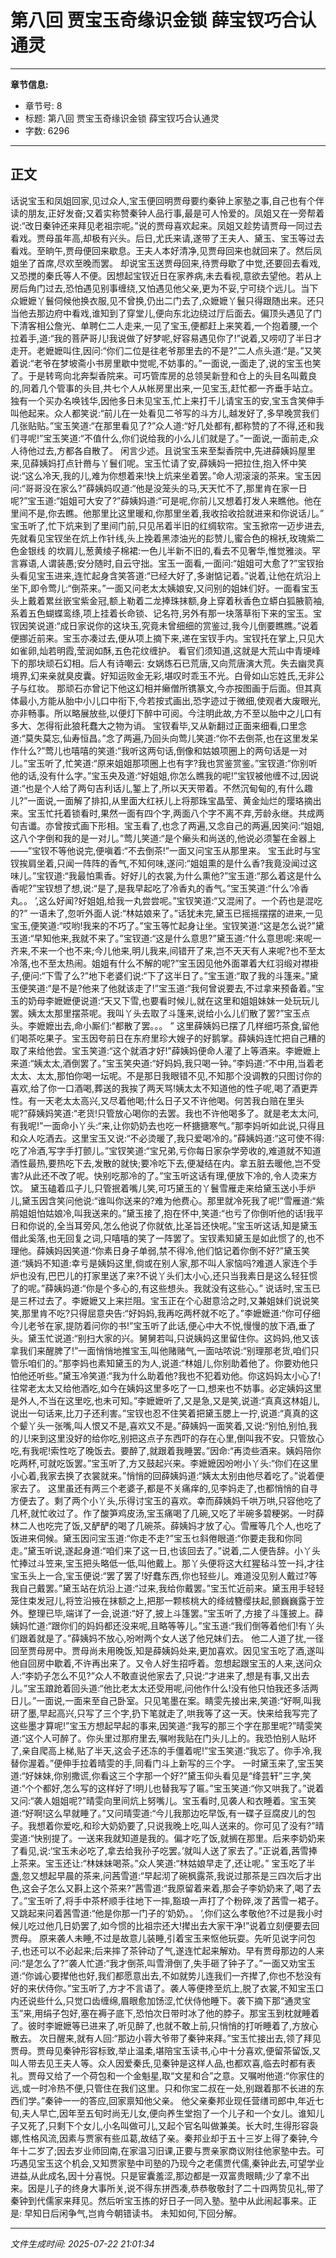 # 第八回 贾宝玉奇缘识金锁 薛宝钗巧合认通灵

---

**章节信息:**
- 章节号: 8
- 标题: 第八回 贾宝玉奇缘识金锁 薛宝钗巧合认通灵
- 字数: 6296

---

## 正文

话说宝玉和凤姐回家,见过众人,宝玉便回明贾母要约秦钟上家塾之事,自己也有个伴读的朋友,正好发奋;又着实称赞秦钟人品行事,最是可人怜爱的。凤姐又在一旁帮着说:“改日秦钟还来拜见老祖宗呢。”说的贾母喜欢起来。凤姐又趁势请贾母一同过去看戏。贾母虽年高,却极有兴头。后日,尤氏来请,遂带了王夫人、黛玉、宝玉等过去看戏。至晌午,贾母便回来歇息。王夫人本好清净,见贾母回来也就回来了。然后凤姐坐了首席,尽欢至晚而罢。
却说宝玉送贾母回来,待贾母歇了中觉,还要回去看戏,又恐搅的秦氏等人不便。因想起宝钗近日在家养病,未去看视,意欲去望他。若从上房后角门过去,恐怕遇见别事缠绕,又怕遇见他父亲,更为不妥,宁可绕个远儿。当下众嬷嬷丫鬟伺候他换衣服,见不曾换,仍出二门去了,众嬷嬷丫鬟只得跟随出来。还只当他去那边府中看戏,谁知到了穿堂儿,便向东北边绕过厅后面去。偏顶头遇见了门下清客相公詹光、单聘仁二人走来,一见了宝玉,便都赶上来笑着,一个抱着腰,一个拉着手,道:“我的菩萨哥儿!我说做了好梦呢,好容易遇见你了!”说着,又唠叨了半日才走开。老嬷嬷叫住,因问:“你们二位是往老爷那里去的不是?”二人点头道:“是。”又笑着说:“老爷在梦坡斋小书房里歇中觉呢,不妨事的。”一面说,一面走了,说的宝玉也笑了。于是转弯向北奔梨香院来。可巧管库房的总领吴新登和仓上的头目名叫戴良的,同着几个管事的头目,共七个人从帐房里出来,一见宝玉,赶忙都一齐垂手站立。独有一个买办名唤钱华,因他多日未见宝玉,忙上来打千儿请宝玉的安,宝玉含笑伸手叫他起来。众人都笑说:“前儿在一处看见二爷写的斗方儿,越发好了,多早晚赏我们几张贴贴。”宝玉笑道:“在那里看见了?”众人道:“好几处都有,都称赞的了不得,还和我们寻呢!”宝玉笑道:“不值什么,你们说给我的小么儿们就是了。”一面说,一面前走,众人待他过去,方都各自散了。
闲言少述。且说宝玉来至梨香院中,先进薛姨妈屋里来,见薛姨妈打点针黹与丫鬟们呢。宝玉忙请了安,薛姨妈一把拉住,抱入怀中笑说:“这么冷天,我的儿,难为你想着来!快上炕来坐着罢。”命人沏滚滚的茶来。宝玉因问:“哥哥没在家么?”薛姨妈叹道:“他是没笼头的马,天天忙不了,那里肯在家一日呢?”宝玉道:“姐姐可大安了?”薛姨妈道:“可是呢,你前儿又想着打发人来瞧他。他在里间不是,你去瞧。他那里比这里暖和,你那里坐着,我收拾收拾就进来和你说话儿。”
宝玉听了,忙下炕来到了里间门前,只见吊着半旧的红绸软帘。宝玉掀帘一迈步进去,先就看见宝钗坐在炕上作针线,头上挽着黑漆油光的髟赞儿,蜜合色的棉袄,玫瑰紫二色金银线
的坎肩儿,葱黄绫子棉裙:一色儿半新不旧的,看去不见奢华,惟觉雅淡。罕言寡语,人谓装愚;安分随时,自云守拙。宝玉一面看,一面问:“姐姐可大愈了?”宝钗抬头看见宝玉进来,连忙起身含笑答道:“已经大好了,多谢惦记着。”说着,让他在炕沿上坐下,即令莺儿:“倒茶来。”一面又问老太太姨娘安,又问别的姐妹们好。一面看宝玉头上戴着累丝嵌宝紫金冠,额上勒着二龙捧珠抹额,身上穿着秋香色立蟒白狐腋箭袖,系着五色蝴蝶鸾绦,项上挂着长命锁、记名符,另外有那一块落草衔下来的宝玉。宝钗因笑说道:“成日家说你的这块玉,究竟未曾细细的赏鉴过,我今儿倒要瞧瞧。”说着便挪近前来。宝玉亦凑过去,便从项上摘下来,递在宝钗手内。宝钗托在掌上,只见大如雀卵,灿若明霞,莹润如酥,五色花纹缠护。
看官们须知道,这就是大荒山中青埂峰下的那块顽石幻相。后人有诗嘲云:
女娲炼石已荒唐,又向荒唐演大荒。失去幽灵真境界,幻来亲就臭皮囊。好知运败金无彩,堪叹时乖玉不光。白骨如山忘姓氏,无非公子与红妆。
那顽石亦曾记下他这幻相并癞僧所镌篆文,今亦按图画于后面。但其真体最小,方能从胎中小儿口中衔下,今若按式画出,恐字迹过于微细,使观者大废眼光,亦非畅事。所以略展放些,以便灯下醉中可阅。今注明此故,方不至以胎中之儿口有多大、怎得衔此狼秅蠢大之物为诮。
宝钗看毕,又从新翻过正面来细看,口里念道:“莫失莫忘,仙寿恒昌。”念了两遍,乃回头向莺儿笑道:“你不去倒茶,也在这里发呆作什么?”莺儿也嘻嘻的笑道:“我听这两句话,倒像和姑娘项圈上的两句话是一对儿。”宝玉听了,忙笑道:“原来姐姐那项圈上也有字?我也赏鉴赏鉴。”宝钗道:“你别听他的话,没有什么字。”宝玉央及道:“好姐姐,你怎么瞧我的呢!”宝钗被他缠不过,因说道:“也是个人给了两句吉利话儿,錾上了,所以天天带着。不然沉甸甸的,有什么趣儿?”一面说,一面解了排扣,从里面大红袄儿上将那珠宝晶莹、黄金灿烂的璎珞摘出来。宝玉忙托着锁看时,果然一面有四个字,两面八个字不离不弃,芳龄永继。共成两句吉谶。亦曾按式画下形相。宝玉看了,也念了两遍,又念自己的两遍,因笑问:“姐姐,这八个字倒和我的是一对儿。”莺儿笑道:“是个癞头和尚送的,他说必须錾在金器上——”宝钗不等他说完,便嗔着:“不去倒茶!”一面又问宝玉从那里来。
宝玉此时与宝钗挨肩坐着,只闻一阵阵的香气,不知何味,遂问:“姐姐熏的是什么香?我竟没闻过这味儿。”宝钗道:“我最怕熏香。好好儿的衣裳,为什么熏他?”宝玉道:“那么着这是什么香呢?”宝钗想了想,说:“是了,是我早起吃了冷香丸的香气。”宝玉笑道:“什么‘冷香丸。。 ’,这么好闻?好姐姐,给我一丸尝尝呢。”宝钗笑道:“又混闹了。一个药也是混吃的?”
一语未了,忽听外面人说:“林姑娘来了。”话犹未完,黛玉已摇摇摆摆的进来,一见宝玉,便笑道:“哎哟!我来的不巧了。”宝玉等忙起身让坐。宝钗笑道:“这是怎么说?”黛玉道:“早知他来,我就不来了。”宝钗道:“这是什么意思?”黛玉道:“什么意思呢:来呢一齐来,不来一个也不来;今儿他来,明儿我来,间错开了来,岂不天天有人来呢?也不至太冷落,也不至太热闹。姐姐有什么不解的呢?”宝玉因见他外面罩着大红羽缎对襟褂子,便问:“下雪了么?”地下老婆们说:“下了这半日了。”宝玉道:“取了我的斗篷来。”黛玉便笑道:“是不是?他来了他就该走了!”宝玉道:“我何曾说要去,不过拿来预备着。”宝玉的奶母李嬷嬷便说道:“天又下雪,也要看时候儿,就在这里和姐姐妹妹一处玩玩儿罢。姨太太那里摆茶呢。我叫丫头去取了斗篷来,说给小么儿们散了罢?”宝玉点头。李嬷嬷出去,命小厮们:“都散了罢。。。 ”
这里薛姨妈已摆了几样细巧茶食,留他们喝茶吃果子。宝玉因夸前日在东府里珍大嫂子的好鹅掌。薛姨妈连忙把自己糟的取了来给他尝。宝玉笑道:“这个就酒才好!”薛姨妈便命人灌了上等酒来。李嬷嬷上来道:“姨太太,酒倒罢了。”宝玉笑央道:“好妈妈,我只喝一钟。”李妈道:“不中用,当着老太太、太太,那怕你喝一坛呢。不是那日我眼错不见,不知那个没调教的只图讨你的喜欢,给了你一口酒喝,葬送的我挨了两天骂!姨太太不知道他的性子呢,喝了酒更弄性。有一天老太太高兴,又尽着他喝;什么日子又不许他喝。何苦我白赔在里头呢?”薛姨妈笑道:“老货!只管放心喝你的去罢。我也不许他喝多了。就是老太太问,有我呢!”一面命小丫头:“来,让你奶奶去也吃一杯搪搪寒气。”那李妈听如此说,只得且和众人吃酒去。这里宝玉又说:“不必烫暖了,我只爱喝冷的。”薛姨妈道:“这可使不得:吃了冷酒,写字手打颤儿。”宝钗笑道:“宝兄弟,亏你每日家杂学旁收的,难道就不知道酒性最热,要热吃下去,发散的就快;要冷吃下去,便凝结在内。拿五脏去暖他,岂不受害?从此还不改了呢。快别吃那冷的了。”宝玉听这话有理,便放下冷的,令人烫来方饮。
黛玉磕着瓜子儿,只管抿着嘴儿笑,可巧黛玉的丫鬟雪雁走来给黛玉送小手炉儿,黛玉因含笑问他说:“谁叫你送来的?难为他费心。那里就冷死我了呢!”雪雁道:“紫鹃姐姐怕姑娘冷,叫我送来的。”黛玉接了,抱在怀中,笑道:“也亏了你倒听他的话!我平日和你说的,全当耳旁风,怎么他说了你就依,比圣旨还快呢。”宝玉听这话,知是黛玉借此奚落,也无回复之词,只嘻嘻的笑了一阵罢了。宝钗素知黛玉是如此惯了的,也不理他。薛姨妈因笑道:“你素日身子单弱,禁不得冷,他们惦记着你倒不好?”黛玉笑道:“姨妈不知道:幸亏是姨妈这里,倘或在别人家,那不叫人家恼吗?难道人家连个手炉也没有,巴巴儿的打家里送了来?不说丫头们太小心,还只当我素日是这么轻狂惯了的呢。”薛姨妈道:“你是个多心的,有这些想头。我就没有这些心。”
说话时,宝玉已是三杯过去了。李嬷嬷又上来拦阻。宝玉正在个心甜意洽之时,又兼姐妹们说说笑笑,那里肯不吃?只得屈意央告:“好妈妈,我再吃两杯就不吃了。”李嬷嬷道:“你可仔细今儿老爷在家,提防着问你的书!”宝玉听了此话,便心中大不悦,慢慢的放下酒,垂了头。黛玉忙说道:“别扫大家的兴。舅舅若叫,只说姨妈这里留住你。这妈妈,他又该拿我们来醒脾了!”一面悄悄地推宝玉,叫他赌赌气,一面咕哝说:“别理那老货,咱们只管乐咱们的。”那李妈也素知黛玉的为人,说道:“林姐儿,你别助着他了。你要劝他只怕他还听些。”黛玉冷笑道:“我为什么助着他?我也不犯着劝他。你这妈妈太小心了!往常老太太又给他酒吃,如今在姨妈这里多吃了一口,想来也不妨事。必定姨妈这里是外人,不当在这里吃,也未可知。”李嬷嬷听了,又是急,又是笑,说道:“真真这林姐儿,说出一句话来,比刀子还利害。”宝钗也忍不住笑着把黛玉腮上一拧,说道:“真真的这个颦丫头一张嘴,叫人恨又不是,喜欢又不是。”薛姨妈一面笑着,又说:“别怕,别怕,我的儿!来到这里没好的给你吃,别把这点子东西吓的存在心里,倒叫我不安。只管放心吃,有我呢!索性吃了晚饭去。要醉了,就跟着我睡罢。”因命:“再烫些酒来。姨妈陪你吃两杯,可就吃饭罢。”宝玉听了,方又鼓起兴来。李嬷嬷因吩咐小丫头:“你们在这里小心着,我家去换了衣裳就来。”悄悄的回薛姨妈道:“姨太太别由他尽着吃了。”说着便家去了。
这里虽还有两三个老婆子,都是不关痛痒的,见李妈走了,也都悄悄的自寻方便去了。剩了两个小丫头,乐得讨宝玉的喜欢。幸而薛姨妈千哄万哄,只容他吃了几杯,就忙收过了。作了酸笋鸡皮汤,宝玉痛喝了几碗,又吃了半碗多碧粳粥。一时薛林二人也吃完了饭,又酽酽的喝了几碗茶。薛姨妈才放了心。雪雁等几个人,也吃了饭进来伺候。黛玉因问宝玉道:“你走不走?”宝玉乜斜倦眼道:“你要走我和你同走。”黛玉听说,遂起身道:“咱们来了这一日,也该回去了。”说着,二人便告辞。小丫头忙捧过斗笠来,宝玉把头略低一低,叫他戴上。那丫头便将这大红猩毡斗笠一抖,才往宝玉头上一合,宝玉便说:“罢了罢了!好蠢东西,你也轻些儿。难道没见别人戴过?等我自己戴罢。”黛玉站在炕沿上道:“过来,我给你戴罢。”宝玉忙近前来。黛玉用手轻轻笼住束发冠儿,将笠沿掖在抹额之上,把那一颗核桃大的绛绒簪缨扶起,颤巍巍露于笠外。整理已毕,端详了一会,说道:“好了,披上斗篷罢。”宝玉听了,方接了斗篷披上。薛姨妈忙道:“跟你们的妈妈都还没来呢,且略等等儿。”宝玉道:“我们倒等着他们!有丫头们跟着就是了。”薛姨妈不放心,吩咐两个女人送了他兄妹们去。
他二人道了扰,一径回至贾母房中。贾母尚未用晚饭,知是薛姨妈处来,更加喜欢。因见宝玉吃了酒,遂叫他自回房中歇着,不许再出来了。又令人好生招呼着。忽想起跟宝玉的人来,送问众人:“李奶子怎么不见?”众人不敢直说他家去了,只说:“才进来了,想是有事,又出去儿。”宝玉踉跄着回头道:“他比老太太还受用呢,问他作什么!没有他只怕我还多活两日儿。”一面说,一面来至自己卧室。只见笔墨在案。睛雯先接出来,笑道:“好啊,叫我研了墨,早起高兴,只写了三个字,扔下笔就走了,哄我等了这一天。快来给我写完了这些墨才算呢!”宝玉方想起早起的事来,因笑道:“我写的那三个字在那里呢?”晴雯笑道:“这个人可醉了。你头里过那府里去,嘱咐我贴在门头儿上的。我恐怕别人贴坏了,亲自爬高上梯,贴了半天,这会子还冻的手僵着呢!”宝玉笑道:“我忘了。你手冷,我替你渥着。”便伸手拉着晴雯的手,同看门斗上新写的三个字。
一时黛玉来了,宝玉笑道:“好妹妹,你别撒谎,你看这三个字那一个好?”黛玉仰头看见是“绛芸轩”三字,笑道:“个个都好,怎么写的这样好了!明儿也替我写了匾。”宝玉笑道:“你又哄我了。”说着又问:“袭人姐姐呢?”晴雯向里间炕上努嘴儿。宝玉看时,见袭人和衣睡着。宝玉笑道:“好啊!这么早就睡了。”又问晴雯道:“今儿我那边吃早饭,有一碟子豆腐皮儿的包子。我想着你爱吃,和珍大奶奶要了,只说我晚上吃,叫人送来的。你可见了没有?”晴雯道:“快别提了。一送来我就知道是我的。偏才吃了饭,就搁在那里。后来李奶奶来了看见,说:‘宝玉未必吃了,拿去给我孙子吃罢。’就叫人送了家去了。”正说着,茜雪捧上茶来。宝玉还让:“林妹妹喝茶。”众人笑道:“林姑娘早走了,还让呢。”
宝玉吃了半盏,忽又想起早晨的茶来,问茜雪道:“早起沏了碗枫露茶,我说过那茶是三四次后才出色,这会子怎么又斟上这个茶来?”茜雪道:“我原留着来着,那会子李奶奶来了,喝了去了。”宝玉听了,将手中茶杯顺手往地下一摔,豁琅一声打了个粉碎,泼了茜雪一裙子。又跳起来问着茜雪道:“他是你那一门子的‘奶奶。。 ’,你们这么孝敬他?不过是我小时候儿吃过他几日奶罢了,如今惯的比祖宗还大!撵出去大家干净!”说着立刻便要去回贾母。
原来袭人未睡,不过是故意儿装睡,引着宝玉来怄他玩耍。先听见说字问包子,也还可以不必起来;后来摔了茶钟动了气,遂连忙起来解劝。早有贾母那边的人来问:“是怎么了?”袭人忙道:“我才倒茶,叫雪滑倒了,失手砸了钟子了。”一面又劝宝玉道:“你诚心要撵他也好,我们都愿意出去,不如就势儿连我们一齐撵了,你也不愁没有好的来伏侍你。”宝玉听了,方才不言语了。袭人等便搀至炕上,脱了衣裳,不知宝玉口内还说些什么,只觉口齿缠绵,眉眼愈加饧涩,忙伏侍他睡下。袭下摘下那“通灵宝玉”来,用绢子包好,塞在褥子底下,恐怕次日带时冰了他的脖子。那宝玉到枕就睡着了。彼时李嬷嬷等已进来了,听见醉了,也就不敢上前,只悄悄的打听睡着了,方放心散去。
次日醒来,就有人回:“那边小蓉大爷带了秦钟来拜。”宝玉忙接出去,领了拜见贾母。贾母见秦钟形容标致,举止温柔,堪陪宝玉读书,心中十分喜欢,便留茶留饭,又叫人带去见王夫人等。众人因爱秦氏,见秦钟是这样人品,也都欢喜,临去时都有表礼。贾母又给了一个荷包和一个金魁星,取“文星和合”之意。又嘱咐他道:“你家住的远,或一时冷热不便,只管住在我们这里。只和你宝二叔在一处,别跟着那不长进的东西们学。”秦钟一一的答应,回家禀知他父亲。
他父亲秦邦业现任营缮司郎中,年近七旬,夫人早亡,因年至五旬时尚无儿女,便向养生堂抱了一个儿子和一个女儿。谁知儿子又死了,只剩下个女儿,小名叫做可儿,又起个官名叫做兼美。长大时,生得形容袅娜,性格风流,因素与贾家有些瓜葛,故结了亲。秦邦业却于五十三岁上得了秦钟,今年十二岁了;因去岁业师回南,在家温习旧课,正要与贾亲家商议附往他家塾中去。可巧遇见宝玉这个机会,又知贾家塾中司塾的乃现今之老儒贾代儒,秦钟此去,可望学业进益,从此成名,因十分喜悦。只是宦囊羞涩,那边都是一双富贵眼睛;少了拿不出来。因是儿子的终身大事所关,说不得东拼西凑,恭恭敬敬封了二十四两贽见礼,带了秦钟到代儒家来拜见。然后听宝玉拣的好日子一同入塾。塾中从此闹起事来。正是:
早知日后闲争气,岂肯今朝错读书。
未知如何,下回分解。

---

*文件生成时间: 2025-07-22 21:01:34*
